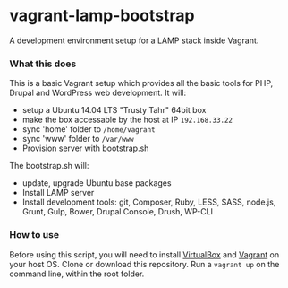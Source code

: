 # vagrant-lamp-bootstrap

A development environment setup for a LAMP stack inside Vagrant.

### What this does

This is a basic Vagrant setup which provides all the basic tools for PHP, Drupal and WordPress web development. It will:

* setup a Ubuntu 14.04 LTS "Trusty Tahr" 64bit box
* make the box accessable by the host at IP `192.168.33.22`
* sync 'home' folder to `/home/vagrant`
* sync 'www' folder to `/var/www`
* Provision server with bootstrap.sh

The bootstrap.sh will:

* update, upgrade Ubuntu base packages
* Install LAMP server
* Install development tools: git, Composer, Ruby, LESS, SASS, node.js, Grunt, Gulp, Bower, Drupal Console, Drush, WP-CLI

### How to use

Before using this script, you will need to install [VirtualBox](https://www.virtualbox.org/) and [Vagrant](https://www.vagrantup.com/) on your host OS.
Clone or download this repository. Run a `vagrant up` on the command line, within the root folder.
